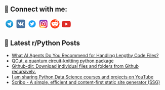 ## 🔎 Connect with me:
[<img src="https://github.com/bullbesh/bullbesh/blob/main/images/Telegram.png" width="32" height="32" />](https://t.me/bullbesh)
[<img src="https://github.com/bullbesh/bullbesh/blob/main/images/VK.png" width="32" height="32" />](https://vk.com/bullbesh)
[<img src="https://github.com/bullbesh/bullbesh/blob/main/images/Twitter.png" width="32" height="32" />](https://twitter.com/bullbesh1)
[<img src="https://github.com/bullbesh/bullbesh/blob/main/images/Instagram.png" width="32" height="32" />](https://www.instagram.com/bullbesh)
[<img src="https://github.com/bullbesh/bullbesh/blob/main/images/Reddit.png" width="32" height="32" />](https://www.reddit.com/user/bullbesh)
[<img src="https://github.com/bullbesh/bullbesh/blob/main/images/YouTube.png" width="32" height="32" />](https://www.youtube.com/channel/UCtfjRs6uzgq5mfm8S06WTcg)

## 📕 Latest r/Python Posts
<!-- BLOG-POST-LIST:START -->
- [What AI Agents Do You Recommend for Handling Lengthy Code Files?](https://www.reddit.com/r/Python/comments/1f6llfg/what_ai_agents_do_you_recommend_for_handling/)
- [QCut, a quantum circuit-knitting python package](https://www.reddit.com/r/Python/comments/1f6j2pm/qcut_a_quantum_circuitknitting_python_package/)
- [Github-dlr: Download individual files and folders from Github recursively.](https://www.reddit.com/r/Python/comments/1f6gwks/githubdlr_download_individual_files_and_folders/)
- [I am sharing Python Data Science courses and projects on YouTube](https://www.reddit.com/r/Python/comments/1f6gt56/i_am_sharing_python_data_science_courses_and/)
- [Scribo - A simple, efficient and content-first static site generator &lpar;SSG&rpar;](https://www.reddit.com/r/Python/comments/1f6f6g3/scribo_a_simple_efficient_and_contentfirst_static/)
<!-- BLOG-POST-LIST:END -->
